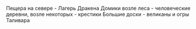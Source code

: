 Пещера на севере - Лагерь Дракена
Домики возле леса - человеческие деревни, возле некоторых - крестики
Большие доски - великаны и огры Таливара 